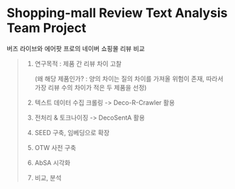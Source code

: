 # Shopping-mall Review Text Analysis Team Project

버즈 라이브와 에어팟 프로의 네이버 쇼핑몰 리뷰 비교

> 1. 연구목적 : 제품 간 리뷰 차이 고찰
>
>      (왜 해당 제품인가? : 양의 차이는 질의 차이를 가져올 위험이 존재, 따라서 가장 리뷰 수의 차이가 적은 두 제품을 선정)
>
> 2. 텍스트 데이터 수집 크롤링 -> Deco-R-Crawler 활용
> 3. 전처리 & 토크나이징 -> DecoSentA 활용
> 4. SEED 구축, 임베딩으로 확장
> 5. OTW 사전 구축
> 6. AbSA 시각화
> 7. 비교, 분석
